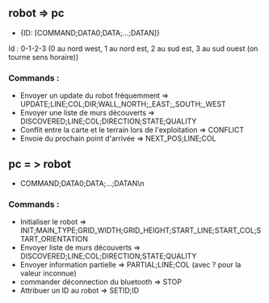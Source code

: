 ## robot => pc
 * {ID: [COMMAND;DATA0;DATA;...;DATAN]}

Id : 0-1-2-3 (0 au nord west, 1 au nord est, 2 au sud est, 3 au sud ouest (on tourne sens horaire))

### Commands :
 * Envoyer un update du robot fréquemment    => UPDATE;LINE;COL;DIR;WALL_NORTH;_EAST;_SOUTH;_WEST
 * Envoyer une liste de murs découverts     => DISCOVERED;LINE;COL;DIRECTION;STATE;QUALITY
 * Conflit entre la carte et le terrain lors de l'exploitation => CONFLICT
 * Envoie du prochain point d'arrivée    => NEXT_POS;LINE;COL


## pc = > robot
 * COMMAND;DATA0;DATA;...;DATAN\n

### Commands :
 * Initialiser le robot => INIT;MAIN_TYPE;GRID_WIDTH;GRID_HEIGHT;START_LINE;START_COL;START_ORIENTATION
 * Envoyer liste de murs découverts   => DISCOVERED;LINE;COL;DIRECTION;STATE;QUALITY
 * Envoyer information partielle   => PARTIAL;LINE;COL (avec ? pour la valeur inconnue)
 * commander déconnection du bluetooth  => STOP
 * Attribuer un ID au robot => SETID;ID
